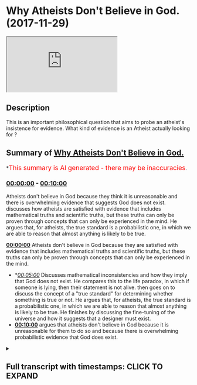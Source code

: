 # Why Atheists Don't Believe in God. (2017-11-29)

<iframe loading='lazy' src='https://www.youtube.com/embed/Tx2ZiRQ1luM'></iframe>

## Description

This is an important philosophical question that aims to probe an atheist's insistence for evidence. What kind of evidence is an Atheist actually looking for ?

## Summary of [Why Atheists Don't Believe in God.](https://www.youtube.com/watch?v=Tx2ZiRQ1luM)

\*<span style="color:red; font-size:125%">This summary is AI generated - there may be inaccuracies</span>.

### [00:00:00](https://www.youtube.com/watch?v=Tx2ZiRQ1luM\&t=0) - [00:10:00](https://www.youtube.com/watch?v=Tx2ZiRQ1luM\&t=600)

Atheists don't believe in God because they think it is unreasonable and there is overwhelming evidence that suggests God does not exist. discusses how atheists are satisfied with evidence that includes mathematical truths and scientific truths, but these truths can only be proven through concepts that can only be experienced in the mind. He argues that, for atheists, the true standard is a probabilistic one, in which we are able to reason that almost anything is likely to be true.

**[00:00:00](https://www.youtube.com/watch?v=Tx2ZiRQ1luM\&t=0)** Atheists don't believe in God because they are satisfied with evidence that includes mathematical truths and scientific truths, but these truths can only be proven through concepts that can only be experienced in the mind.

*   \**[00:05:00](https://www.youtube.com/watch?v=Tx2ZiRQ1luM\&t=300)* Discusses mathematical inconsistencies and how they imply that God does not exist. He compares this to the life paradox, in which if someone is lying, then their statement is not alive. then goes on to discuss the concept of a "true standard" for determining whether something is true or not. He argues that, for atheists, the true standard is a probabilistic one, in which we are able to reason that almost anything is likely to be true. He finishes by discussing the fine-tuning of the universe and how it suggests that a designer must exist.
*   **[00:10:00](https://www.youtube.com/watch?v=Tx2ZiRQ1luM\&t=600)** argues that atheists don't believe in God because it is unreasonable for them to do so and because there is overwhelming probabilistic evidence that God does exist.

<details><summary><h2>Full transcript with timestamps: CLICK TO EXPAND</h2></summary>

[0:00:24](https://youtu.be/Tx2ZiRQ1luM?t=24) \[Music]\
[0:00:38](https://youtu.be/Tx2ZiRQ1luM?t=38) before that even I'm trying to put\
[0:00:42](https://youtu.be/Tx2ZiRQ1luM?t=42) myself in the shoes of the Atheist robot\
[0:00:43](https://youtu.be/Tx2ZiRQ1luM?t=43) yeah I will go through some exercises\
[0:00:46](https://youtu.be/Tx2ZiRQ1luM?t=46) some mental exercises the first thing\
[0:00:52](https://youtu.be/Tx2ZiRQ1luM?t=52) that's thought to be asked is when\
[0:00:55](https://youtu.be/Tx2ZiRQ1luM?t=55) you're asking a student related say your\
[0:00:57](https://youtu.be/Tx2ZiRQ1luM?t=57) nature the question is what is your true\
[0:01:00](https://youtu.be/Tx2ZiRQ1luM?t=60) standards I mean that's an important\
[0:01:03](https://youtu.be/Tx2ZiRQ1luM?t=63) thing to establish the atheist is an\
[0:01:06](https://youtu.be/Tx2ZiRQ1luM?t=66) atheist because she's not satisfied for\
[0:01:08](https://youtu.be/Tx2ZiRQ1luM?t=68) the most part with the evidences of\
[0:01:11](https://youtu.be/Tx2ZiRQ1luM?t=71) theism so he becomes an atheist and for\
[0:01:14](https://youtu.be/Tx2ZiRQ1luM?t=74) the most part most atheists are negative\
[0:01:17](https://youtu.be/Tx2ZiRQ1luM?t=77) eighties so there are atheists because\
[0:01:19](https://youtu.be/Tx2ZiRQ1luM?t=79) of a lack of belief of something not\
[0:01:22](https://youtu.be/Tx2ZiRQ1luM?t=82) because they have a positive argument\
[0:01:24](https://youtu.be/Tx2ZiRQ1luM?t=84) again against the existence of God so\
[0:01:27](https://youtu.be/Tx2ZiRQ1luM?t=87) for the most part you can say that most\
[0:01:28](https://youtu.be/Tx2ZiRQ1luM?t=88) atheists are negative eight years at\
[0:01:31](https://youtu.be/Tx2ZiRQ1luM?t=91) some thought were agnostic so then they\
[0:01:34](https://youtu.be/Tx2ZiRQ1luM?t=94) wouldn't necessarily say 100% there's\
[0:01:36](https://youtu.be/Tx2ZiRQ1luM?t=96) nothing you know\
[0:01:38](https://youtu.be/Tx2ZiRQ1luM?t=98) they just say that we're not satisfied\
[0:01:40](https://youtu.be/Tx2ZiRQ1luM?t=100) completely with the evidences so the\
[0:01:44](https://youtu.be/Tx2ZiRQ1luM?t=104) first thing has to be asked is what kind\
[0:01:46](https://youtu.be/Tx2ZiRQ1luM?t=106) of evidence is would you be satisfied\
[0:01:48](https://youtu.be/Tx2ZiRQ1luM?t=108) with and just thinking mentally I came\
[0:01:53](https://youtu.be/Tx2ZiRQ1luM?t=113) with three possible things\
[0:01:56](https://youtu.be/Tx2ZiRQ1luM?t=116) which atheists could not deny right\
[0:01:59](https://youtu.be/Tx2ZiRQ1luM?t=119) number one is incorrigibility which\
[0:02:04](https://youtu.be/Tx2ZiRQ1luM?t=124) means something which is not changing\
[0:02:05](https://youtu.be/Tx2ZiRQ1luM?t=125) yeah so if something is not changing it\
[0:02:08](https://youtu.be/Tx2ZiRQ1luM?t=128) becomes a good evidence\
[0:02:10](https://youtu.be/Tx2ZiRQ1luM?t=130) number two is eternality which is click\
[0:02:13](https://youtu.be/Tx2ZiRQ1luM?t=133) link to incorrigibility and number three\
[0:02:17](https://youtu.be/Tx2ZiRQ1luM?t=137) you could say ain't necessarily true so\
[0:02:21](https://youtu.be/Tx2ZiRQ1luM?t=141) for example it's contingently true dat\
[0:02:23](https://youtu.be/Tx2ZiRQ1luM?t=143) ammonia gray jumpier but it's not\
[0:02:26](https://youtu.be/Tx2ZiRQ1luM?t=146) necessarily true that I'm wearing a\
[0:02:27](https://youtu.be/Tx2ZiRQ1luM?t=147) chopped-up we're trying not use too much\
[0:02:31](https://youtu.be/Tx2ZiRQ1luM?t=151) for the softball jargon but with those\
[0:02:33](https://youtu.be/Tx2ZiRQ1luM?t=153) three kinds of evidences and ACS will be\
[0:02:36](https://youtu.be/Tx2ZiRQ1luM?t=156) completely satisfied now and ACS might\
[0:02:39](https://youtu.be/Tx2ZiRQ1luM?t=159) say that these kinds of things are\
[0:02:42](https://youtu.be/Tx2ZiRQ1luM?t=162) satisfied in both maths and science that\
[0:02:47](https://youtu.be/Tx2ZiRQ1luM?t=167) mathematics is is incorrigible\
[0:02:51](https://youtu.be/Tx2ZiRQ1luM?t=171) number two days eternal number three\
[0:02:53](https://youtu.be/Tx2ZiRQ1luM?t=173) that is necessarily true and the Atheist\
[0:02:58](https://youtu.be/Tx2ZiRQ1luM?t=178) might say that sight science is quite\
[0:03:01](https://youtu.be/Tx2ZiRQ1luM?t=181) similar in that regard that's why\
[0:03:02](https://youtu.be/Tx2ZiRQ1luM?t=182) they're true standard it would be a\
[0:03:04](https://youtu.be/Tx2ZiRQ1luM?t=184) mathematical truth standard or it could\
[0:03:07](https://youtu.be/Tx2ZiRQ1luM?t=187) be a scientific studio true standard\
[0:03:09](https://youtu.be/Tx2ZiRQ1luM?t=189) they would consider these things to be\
[0:03:10](https://youtu.be/Tx2ZiRQ1luM?t=190) truth for the most part obviously I'm\
[0:03:13](https://youtu.be/Tx2ZiRQ1luM?t=193) not generalizing away theists I'll post\
[0:03:14](https://youtu.be/Tx2ZiRQ1luM?t=194) modernist out there which don't believe\
[0:03:16](https://youtu.be/Tx2ZiRQ1luM?t=196) in this they criticize both mathematics\
[0:03:18](https://youtu.be/Tx2ZiRQ1luM?t=198) and science massively but generally\
[0:03:22](https://youtu.be/Tx2ZiRQ1luM?t=202) speaking I mean from my experience it's\
[0:03:24](https://youtu.be/Tx2ZiRQ1luM?t=204) been the case that atheists are\
[0:03:25](https://youtu.be/Tx2ZiRQ1luM?t=205) satisfied with these kinds of true\
[0:03:27](https://youtu.be/Tx2ZiRQ1luM?t=207) standards now the question is this the\
[0:03:29](https://youtu.be/Tx2ZiRQ1luM?t=209) question is is mathematics as an example\
[0:03:33](https://youtu.be/Tx2ZiRQ1luM?t=213) here actually those three things that we\
[0:03:36](https://youtu.be/Tx2ZiRQ1luM?t=216) just mentioned now this is something\
[0:03:37](https://youtu.be/Tx2ZiRQ1luM?t=217) which has plagued the minds of\
[0:03:38](https://youtu.be/Tx2ZiRQ1luM?t=218) philosophers ever since the time of\
[0:03:40](https://youtu.be/Tx2ZiRQ1luM?t=220) Plato Plato himself didn't know how to\
[0:03:43](https://youtu.be/Tx2ZiRQ1luM?t=223) reason with numbers basic arithmetic he\
[0:03:47](https://youtu.be/Tx2ZiRQ1luM?t=227) didn't know because if you think about\
[0:03:48](https://youtu.be/Tx2ZiRQ1luM?t=228) it numbers in and of themselves don't\
[0:03:51](https://youtu.be/Tx2ZiRQ1luM?t=231) exist\
[0:03:52](https://youtu.be/Tx2ZiRQ1luM?t=232) you can't touch a number you can't feel\
[0:03:55](https://youtu.be/Tx2ZiRQ1luM?t=235) a number because smellin about numbers\
[0:03:57](https://youtu.be/Tx2ZiRQ1luM?t=237) is actually a conceptual abstract\
[0:04:00](https://youtu.be/Tx2ZiRQ1luM?t=240) reality\
[0:04:02](https://youtu.be/Tx2ZiRQ1luM?t=242) but in logic you have to have a truth in\
[0:04:06](https://youtu.be/Tx2ZiRQ1luM?t=246) order for our truth to be true it has to\
[0:04:08](https://youtu.be/Tx2ZiRQ1luM?t=248) have a physical reality objective truth\
[0:04:12](https://youtu.be/Tx2ZiRQ1luM?t=252) is that which is usually an object so\
[0:04:16](https://youtu.be/Tx2ZiRQ1luM?t=256) this poses a problem for Plato so he\
[0:04:18](https://youtu.be/Tx2ZiRQ1luM?t=258) says for example that mathematics is\
[0:04:22](https://youtu.be/Tx2ZiRQ1luM?t=262) something he has in the forms the world\
[0:04:27](https://youtu.be/Tx2ZiRQ1luM?t=267) of forms so is something he struggled\
[0:04:30](https://youtu.be/Tx2ZiRQ1luM?t=270) with Immanuel Kant came to 1790\
[0:04:32](https://youtu.be/Tx2ZiRQ1luM?t=272) something similar said that mathematics\
[0:04:34](https://youtu.be/Tx2ZiRQ1luM?t=274) is not something we take from the world\
[0:04:37](https://youtu.be/Tx2ZiRQ1luM?t=277) but it's something we put onto the world\
[0:04:40](https://youtu.be/Tx2ZiRQ1luM?t=280) now you'll find that even after this\
[0:04:43](https://youtu.be/Tx2ZiRQ1luM?t=283) point mathematics itself had a shaking\
[0:04:47](https://youtu.be/Tx2ZiRQ1luM?t=287) up the cat was put with the pigeon so to\
[0:04:50](https://youtu.be/Tx2ZiRQ1luM?t=290) speak one cut one cuts Judith came out\
[0:04:54](https://youtu.be/Tx2ZiRQ1luM?t=294) with his two incompleteness theorem\
[0:04:56](https://youtu.be/Tx2ZiRQ1luM?t=296) theorems and basically these two\
[0:04:57](https://youtu.be/Tx2ZiRQ1luM?t=297) incompleteness theorems exposed the\
[0:05:00](https://youtu.be/Tx2ZiRQ1luM?t=300) inconsistencies in maths it exposes\
[0:05:04](https://youtu.be/Tx2ZiRQ1luM?t=304) these inconsistencies because a flip\
[0:05:08](https://youtu.be/Tx2ZiRQ1luM?t=308) into the serums yeah the first theorem\
[0:05:11](https://youtu.be/Tx2ZiRQ1luM?t=311) for example was similar to the life\
[0:05:14](https://youtu.be/Tx2ZiRQ1luM?t=314) paradox if someone if I come forward or\
[0:05:17](https://youtu.be/Tx2ZiRQ1luM?t=317) someone else who's a liar says I'm lying\
[0:05:20](https://youtu.be/Tx2ZiRQ1luM?t=320) right there's no way to prove or\
[0:05:22](https://youtu.be/Tx2ZiRQ1luM?t=322) disprove this statement because the liar\
[0:05:23](https://youtu.be/Tx2ZiRQ1luM?t=323) if he's lying he's telling the truth\
[0:05:25](https://youtu.be/Tx2ZiRQ1luM?t=325) which means it's not alive and if he's\
[0:05:27](https://youtu.be/Tx2ZiRQ1luM?t=327) telling the truth\
[0:05:28](https://youtu.be/Tx2ZiRQ1luM?t=328) then that contradicts the fact that he's\
[0:05:30](https://youtu.be/Tx2ZiRQ1luM?t=330) saying that his line now something\
[0:05:32](https://youtu.be/Tx2ZiRQ1luM?t=332) similar was put in a mathematic format\
[0:05:34](https://youtu.be/Tx2ZiRQ1luM?t=334) and from that perspective this is called\
[0:05:37](https://youtu.be/Tx2ZiRQ1luM?t=337) incompleteness theorem mathematics was\
[0:05:39](https://youtu.be/Tx2ZiRQ1luM?t=339) seen to be inconsistent and inconsistent\
[0:05:43](https://youtu.be/Tx2ZiRQ1luM?t=343) model and by the way math the philosophy\
[0:05:46](https://youtu.be/Tx2ZiRQ1luM?t=346) of maths or meta mathematic narratives\
[0:05:48](https://youtu.be/Tx2ZiRQ1luM?t=348) or for a philosophy of maths\
[0:05:51](https://youtu.be/Tx2ZiRQ1luM?t=351) this is a big thing and still unresolved\
[0:05:53](https://youtu.be/Tx2ZiRQ1luM?t=353) to this day it's unresolved yet people\
[0:05:56](https://youtu.be/Tx2ZiRQ1luM?t=356) still do mess yet people still do maths\
[0:06:03](https://youtu.be/Tx2ZiRQ1luM?t=363) maths have axioms which cannot be proven\
[0:06:06](https://youtu.be/Tx2ZiRQ1luM?t=366) they're only self-evident\
[0:06:09](https://youtu.be/Tx2ZiRQ1luM?t=369) they're self-evident axioms which means\
[0:06:12](https://youtu.be/Tx2ZiRQ1luM?t=372) to believe in such axioms you have to\
[0:06:14](https://youtu.be/Tx2ZiRQ1luM?t=374) have faith because there's no evidence\
[0:06:17](https://youtu.be/Tx2ZiRQ1luM?t=377) of those axioms there's no evidence\
[0:06:19](https://youtu.be/Tx2ZiRQ1luM?t=379) these things these axioms in terms are\
[0:06:23](https://youtu.be/Tx2ZiRQ1luM?t=383) based on assumptions not concrete\
[0:06:28](https://youtu.be/Tx2ZiRQ1luM?t=388) evidence science is much more flimsy\
[0:06:31](https://youtu.be/Tx2ZiRQ1luM?t=391) than mass and so much has has changed\
[0:06:33](https://youtu.be/Tx2ZiRQ1luM?t=393) much more and it's ever changing and\
[0:06:36](https://youtu.be/Tx2ZiRQ1luM?t=396) this is something which is documented\
[0:06:39](https://youtu.be/Tx2ZiRQ1luM?t=399) well by Thomas Kuhn in his book\
[0:06:41](https://youtu.be/Tx2ZiRQ1luM?t=401) structures of scientific revolution but\
[0:06:43](https://youtu.be/Tx2ZiRQ1luM?t=403) not only the science change in\
[0:06:45](https://youtu.be/Tx2ZiRQ1luM?t=405) scientific facts change but the whole\
[0:06:47](https://youtu.be/Tx2ZiRQ1luM?t=407) framework within which science operates\
[0:06:51](https://youtu.be/Tx2ZiRQ1luM?t=411) and now why am I telling you this\
[0:06:54](https://youtu.be/Tx2ZiRQ1luM?t=414) because you have to understand that one\
[0:06:58](https://youtu.be/Tx2ZiRQ1luM?t=418) da is the skeptical with the eminences\
[0:07:03](https://youtu.be/Tx2ZiRQ1luM?t=423) then you have to ask yourself what kind\
[0:07:06](https://youtu.be/Tx2ZiRQ1luM?t=426) of evidences are you're not going to be\
[0:07:08](https://youtu.be/Tx2ZiRQ1luM?t=428) skeptical but those truths stand aside\
[0:07:11](https://youtu.be/Tx2ZiRQ1luM?t=431) for mentioned at the beginning of this\
[0:07:12](https://youtu.be/Tx2ZiRQ1luM?t=432) talk if they're applied to almost any\
[0:07:15](https://youtu.be/Tx2ZiRQ1luM?t=435) discipline you would not have faith in\
[0:07:18](https://youtu.be/Tx2ZiRQ1luM?t=438) anything you would not believe in\
[0:07:20](https://youtu.be/Tx2ZiRQ1luM?t=440) anything you couldn't do anything you\
[0:07:22](https://youtu.be/Tx2ZiRQ1luM?t=442) couldn't prove anything therefore the\
[0:07:26](https://youtu.be/Tx2ZiRQ1luM?t=446) true standard wouldn't work for the\
[0:07:29](https://youtu.be/Tx2ZiRQ1luM?t=449) Atheist that particular true standard\
[0:07:31](https://youtu.be/Tx2ZiRQ1luM?t=451) couldn't and wouldn't work rather if\
[0:07:34](https://youtu.be/Tx2ZiRQ1luM?t=454) we're honest with ourselves atheistic\
[0:07:38](https://youtu.be/Tx2ZiRQ1luM?t=458) true standard is a true standard which\
[0:07:40](https://youtu.be/Tx2ZiRQ1luM?t=460) is probabilistic is it true standard\
[0:07:45](https://youtu.be/Tx2ZiRQ1luM?t=465) which is probabilistic we as human\
[0:07:48](https://youtu.be/Tx2ZiRQ1luM?t=468) beings welcome to ability reasoning\
[0:07:49](https://youtu.be/Tx2ZiRQ1luM?t=469) almost every single day if something is\
[0:07:52](https://youtu.be/Tx2ZiRQ1luM?t=472) 99 percent assured we're happy if\
[0:07:55](https://youtu.be/Tx2ZiRQ1luM?t=475) something is 99 percent sure we can say\
[0:07:57](https://youtu.be/Tx2ZiRQ1luM?t=477) we're certain of it almost what we can\
[0:08:00](https://youtu.be/Tx2ZiRQ1luM?t=480) definitely say we're certain of it and\
[0:08:02](https://youtu.be/Tx2ZiRQ1luM?t=482) if it all piles up in front of us as a\
[0:08:04](https://youtu.be/Tx2ZiRQ1luM?t=484) big heap of evidence then this assures\
[0:08:06](https://youtu.be/Tx2ZiRQ1luM?t=486) us this is where the arguments put\
[0:08:12](https://youtu.be/Tx2ZiRQ1luM?t=492) forward by the atheist or the lack of\
[0:08:15](https://youtu.be/Tx2ZiRQ1luM?t=495) belief\
[0:08:16](https://youtu.be/Tx2ZiRQ1luM?t=496) that the atheist has I would say is\
[0:08:18](https://youtu.be/Tx2ZiRQ1luM?t=498) unsubstantiated because if you use a\
[0:08:22](https://youtu.be/Tx2ZiRQ1luM?t=502) probabilistic reasoning okay there is no\
[0:08:26](https://youtu.be/Tx2ZiRQ1luM?t=506) doubt in almost anyone's mind that you\
[0:08:30](https://youtu.be/Tx2ZiRQ1luM?t=510) will come to very many conclusions about\
[0:08:32](https://youtu.be/Tx2ZiRQ1luM?t=512) this universe the fact that is\
[0:08:34](https://youtu.be/Tx2ZiRQ1luM?t=514) fine-tuned and when I say it's finely\
[0:08:35](https://youtu.be/Tx2ZiRQ1luM?t=515) tuned I'm not saying that it's\
[0:08:38](https://youtu.be/Tx2ZiRQ1luM?t=518) aesthetically pleasing I'm not saying\
[0:08:41](https://youtu.be/Tx2ZiRQ1luM?t=521) that that's not what fine-tuning means\
[0:08:43](https://youtu.be/Tx2ZiRQ1luM?t=523) fine-tuning means is fine-tuned to allow\
[0:08:47](https://youtu.be/Tx2ZiRQ1luM?t=527) any kind of life to exist within it\
[0:08:50](https://youtu.be/Tx2ZiRQ1luM?t=530) this is fine-tuning atheist and\
[0:08:53](https://youtu.be/Tx2ZiRQ1luM?t=533) non-obviousness muslims christians jews\
[0:08:56](https://youtu.be/Tx2ZiRQ1luM?t=536) anyone who's done science agrees with\
[0:08:59](https://youtu.be/Tx2ZiRQ1luM?t=539) this i'm not saying there isn't any\
[0:09:02](https://youtu.be/Tx2ZiRQ1luM?t=542) rogue opinion why i am saying this is\
[0:09:05](https://youtu.be/Tx2ZiRQ1luM?t=545) the normal approach to the cosmological\
[0:09:09](https://youtu.be/Tx2ZiRQ1luM?t=549) environment around us Martin Rees Robert\
[0:09:12](https://youtu.be/Tx2ZiRQ1luM?t=552) Ford just six numbers and he said that\
[0:09:15](https://youtu.be/Tx2ZiRQ1luM?t=555) any of those six numbers had they been\
[0:09:17](https://youtu.be/Tx2ZiRQ1luM?t=557) different the universe would not be as\
[0:09:19](https://youtu.be/Tx2ZiRQ1luM?t=559) it is and it will not allow human life\
[0:09:21](https://youtu.be/Tx2ZiRQ1luM?t=561) to exist even Stephen Hawkins in a brief\
[0:09:25](https://youtu.be/Tx2ZiRQ1luM?t=565) history of time an atheist and Arden\
[0:09:28](https://youtu.be/Tx2ZiRQ1luM?t=568) atheist he admits to the fine-tuning the\
[0:09:31](https://youtu.be/Tx2ZiRQ1luM?t=571) fine-tuning is something which is\
[0:09:32](https://youtu.be/Tx2ZiRQ1luM?t=572) probabilistically indicating a design if\
[0:09:36](https://youtu.be/Tx2ZiRQ1luM?t=576) that is the case and the question is who\
[0:09:40](https://youtu.be/Tx2ZiRQ1luM?t=580) or what designed this universe and from\
[0:09:46](https://youtu.be/Tx2ZiRQ1luM?t=586) this perspective is quite a\
[0:09:48](https://youtu.be/Tx2ZiRQ1luM?t=588) straightforward answer the one would a\
[0:09:54](https://youtu.be/Tx2ZiRQ1luM?t=594) thing that has designed this universe is\
[0:09:56](https://youtu.be/Tx2ZiRQ1luM?t=596) that one would not think that was able\
[0:10:00](https://youtu.be/Tx2ZiRQ1luM?t=600) to do so and who them what who or what\
[0:10:05](https://youtu.be/Tx2ZiRQ1luM?t=605) could be able to do so so we employ\
[0:10:09](https://youtu.be/Tx2ZiRQ1luM?t=609) basic reason and we realize that it must\
[0:10:13](https://youtu.be/Tx2ZiRQ1luM?t=613) have been something or someone with\
[0:10:16](https://youtu.be/Tx2ZiRQ1luM?t=616) certain characteristics must have had\
[0:10:19](https://youtu.be/Tx2ZiRQ1luM?t=619) knowledge\
[0:10:20](https://youtu.be/Tx2ZiRQ1luM?t=620) it must have had power it must have had\
[0:10:24](https://youtu.be/Tx2ZiRQ1luM?t=624) the ability to change the situation it\
[0:10:28](https://youtu.be/Tx2ZiRQ1luM?t=628) must be one had it not been one there\
[0:10:31](https://youtu.be/Tx2ZiRQ1luM?t=631) would have been a conflict of interest\
[0:10:33](https://youtu.be/Tx2ZiRQ1luM?t=633) between the many parties that there\
[0:10:35](https://youtu.be/Tx2ZiRQ1luM?t=635) would be this is good the evidence of\
[0:10:41](https://youtu.be/Tx2ZiRQ1luM?t=641) God is not just evidence\
[0:10:42](https://youtu.be/Tx2ZiRQ1luM?t=642) it's overwhelming probabilistic evidence\
[0:10:46](https://youtu.be/Tx2ZiRQ1luM?t=646) we don't have faith in that which is\
[0:10:48](https://youtu.be/Tx2ZiRQ1luM?t=648) unreasonable we have faith in that which\
[0:10:52](https://youtu.be/Tx2ZiRQ1luM?t=652) is clear and what I personally believe\
[0:10:56](https://youtu.be/Tx2ZiRQ1luM?t=656) is that the Atheist has to in order to\
[0:10:59](https://youtu.be/Tx2ZiRQ1luM?t=659) avoid this born in his or her sight they\
[0:11:02](https://youtu.be/Tx2ZiRQ1luM?t=662) must employ a double standard approach\
[0:11:04](https://youtu.be/Tx2ZiRQ1luM?t=664) they have to the way they live their\
[0:11:07](https://youtu.be/Tx2ZiRQ1luM?t=667) lives is different to the way they want\
[0:11:09](https://youtu.be/Tx2ZiRQ1luM?t=669) to conceptualize the theological and\
[0:11:10](https://youtu.be/Tx2ZiRQ1luM?t=670) philosophical reality of God that must\
[0:11:13](https://youtu.be/Tx2ZiRQ1luM?t=673) happen other than that\
[0:11:16](https://youtu.be/Tx2ZiRQ1luM?t=676) the atheist must think the atheist must\
[0:11:20](https://youtu.be/Tx2ZiRQ1luM?t=680) dare to think

</details>
